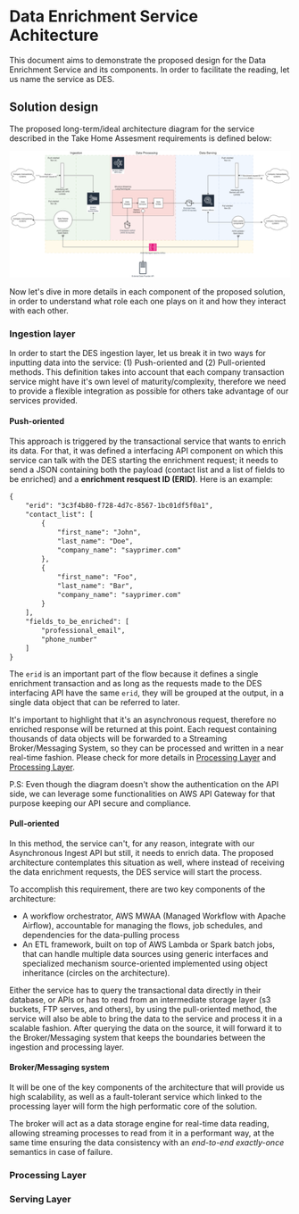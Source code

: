 # Data Enrichment Service Achitecture
This document aims to demonstrate the proposed design for the Data Enrichment Service and its components. In order to facilitate the reading, let us name the service as DES.

## Solution design
The proposed long-term/ideal architecture diagram for the service described in the Take Home Assesment requirements is defined below:

![alt text](architecture.drawio.png "Architecture")

Now let's dive in more details in each component of the proposed solution, in order to understand what role each one plays on it and how they interact with each other.

### Ingestion layer
In order to start the DES ingestion layer, let us break it in two ways for inputting data into the service: (1) Push-oriented and (2) Pull-oriented methods. This definition takes into account that each company transaction service might have it's own level of maturity/complexity, therefore we need to provide a flexible integration as possible for others take advantage of our services provided.

#### Push-oriented
This approach is triggered by the transactional service that wants to enrich its data. For that, it was defined a interfacing API component on which this service can talk with the DES starting the enrichment request; it needs to send a JSON containing both the payload (contact list and a list of fields to be enriched) and a **enrichment resquest ID (ERID)**. Here is an example:
```
{
    "erid": "3c3f4b80-f728-4d7c-8567-1bc01df5f0a1",
    "contact_list": [
        {
            "first_name": "John",
            "last_name": "Doe",
            "company_name": "sayprimer.com"
        },
        {
            "first_name": "Foo",
            "last_name": "Bar",
            "company_name": "sayprimer.com"
        }
    ],
    "fields_to_be_enriched": [
        "professional_email",
        "phone_number" 
    ]
}
```
The `erid` is an important part of the flow because it defines a single enrichment transaction and as long as the requests made to the DES interfacing API have the same `erid`, they will be grouped at the output, in a single data object that can be referred to later.

It's important to highlight that it's an asynchronous request, therefore no enriched response will be returned at this point. Each request containing thousands of data objects will be forwarded to a Streaming Broker/Messaging System, so they can be processed and written in a near real-time fashion. Please check for more details in [Processing Layer](#processing-layer) and [Processing Layer](#serving-layer).

P.S: Even though the diagram doesn't show the authentication on the API side, we can leverage some functionalities on AWS API Gateway for that purpose keeping our API secure and compliance.

#### Pull-oriented
In this method, the service can't, for any reason, integrate with our Asynchronous Ingest API but still, it needs to enrich data. The proposed architecture contemplates this situation as well, where instead of receiving the data enrichment requests, the DES service will start the process. 

To accomplish this requirement, there are two key components of the architecture:
- A workflow orchestrator, AWS MWAA (Managed Workflow with Apache Airflow), accountable for managing the flows, job schedules, and dependencies for the data-pulling process
- An ETL framework, built on top of AWS Lambda or Spark batch jobs, that can handle multiple data sources using generic interfaces and specialized mechanism source-oriented implemented using object inheritance (circles on the architecture).

Either the service has to query the transactional data directly in their database, or APIs or has to read from an intermediate storage layer (s3 buckets, FTP serves, and others), by using the pull-oriented method, the service will also be able to bring the data to the service and process it in a scalable fashion. After querying the data on the source, it will forward it to the Broker/Messaging system that keeps the boundaries between the ingestion and processing layer.

#### Broker/Messaging system
It will be one of the key components of the architecture that will provide us high scalability, as well as a fault-tolerant service which linked to the processing layer will form the high performatic core of the solution.

The broker will act as a data storage engine for real-time data reading, allowing streaming processes to read from it in a performant way, at the same time ensuring the data consistency with an _end-to-end exactly-once_ semantics in case of failure.

### Processing Layer


### Serving Layer